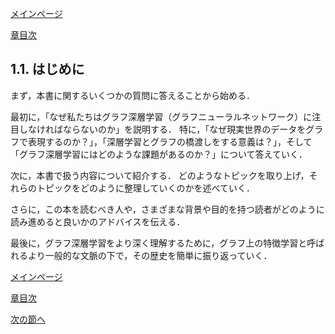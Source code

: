 [メインページ](../../index.markdown)

[章目次](./chap1.md)
## 1.1. はじめに

まず，本書に関するいくつかの質問に答えることから始める．

最初に，「なぜ私たちはグラフ深層学習（グラフニューラルネットワーク）に注目しなければならないのか」を説明する． 特に，「なぜ現実世界のデータをグラフで表現するのか？」，「深層学習とグラフの橋渡しをする意義は？」，そして「グラフ深層学習にはどのような課題があるのか？」について答えていく．

次に，本書で扱う内容について紹介する． どのようなトピックを取り上げ，それらのトピックをどのように整理していくのかを述べていく．

さらに，この本を読むべき人や，さまざまな背景や目的を持つ読者がどのように読み進めると良いかのアドバイスを伝える．

最後に，グラフ深層学習をより深く理解するために，グラフ上の特徴学習と呼ばれるより一般的な文脈の下で，その歴史を簡単に振り返っていく．


[メインページ](../../index.markdown)

[章目次](./chap1.md)

[次の節へ](./subsection_02.md)


